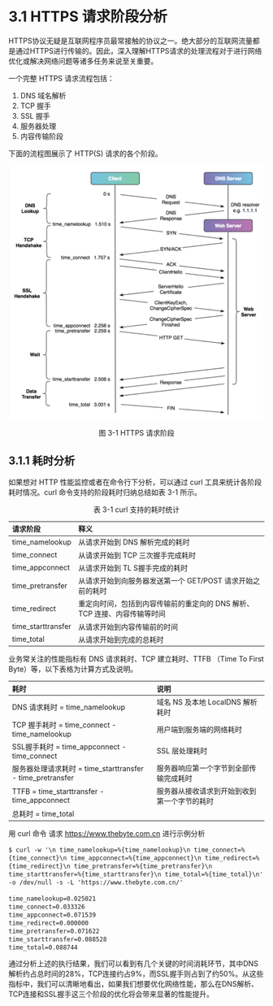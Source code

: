 # 3.1 HTTPS 请求阶段分析

HTTPS协议无疑是互联网程序员最常接触的协议之一。绝大部分的互联网流量都是通过HTTPS进行传输的。因此，深入理解HTTPS请求的处理流程对于进行网络优化或解决网络问题等诸多任务来说至关重要。

一个完整 HTTPS 请求流程包括：

1. DNS 域名解析
2. TCP 握手
3. SSL 握手
4. 服务器处理
5. 内容传输阶段

下面的流程图展示了 HTTP(S) 请求的各个阶段。

<div  align="center">
	<img src="../content/assets/http-process.png" width = "500"  align=center />
	<p>图 3-1 HTTPS 请求阶段</p>
</div>

## 3.1.1 耗时分析

如果想对 HTTP 性能监控或者在命令行下分析，可以通过 curl 工具来统计各阶段耗时情况。curl 命令支持的阶段耗时归纳总结如表 3-1 所示。
<div  align="center">
	<p>表 3-1 curl 支持的耗时统计</p>
</div>

| 请求阶段 | 释义 |
|:--|:--|
| time_namelookup | 从请求开始到 DNS 解析完成的耗时 |
| time_connect | 从请求开始到 TCP 三次握手完成耗时 |
| time_appconnect | 从请求开始到 TL S握手完成的耗时 |
| time_pretransfer | 从请求开始到向服务器发送第一个 GET/POST 请求开始之前的耗时 |
| time_redirect | 重定向时间，包括到内容传输前的重定向的 DNS 解析、TCP 连接、内容传输等时间 |
| time_starttransfer | 从请求开始到内容传输前的时间 |
| time_total | 从请求开始到完成的总耗时 |


业务常关注的性能指标有 DNS 请求耗时、TCP 建立耗时、TTFB （Time To First Byte）等，以下表格为计算方式及说明。

| 耗时 | 说明 |
|:--|:--|
| DNS 请求耗时 = time_namelookup | 域名 NS 及本地 LocalDNS 解析耗时 |
| TCP 握手耗时 = time_connect - time_namelookup | 用户端到服务端的网络耗时 |
| SSL握手耗时 = time_appconnect - time_connect | SSL 层处理耗时 |
| 服务器处理请求耗时 = time_starttransfer - time_pretransfer | 服务器响应第一个字节到全部传输完成耗时 |
| TTFB  = time_starttransfer - time_appconnect | 服务器从接收请求到开始到收到第一个字节的耗时 |
| 总耗时 = time_total ||


用 curl 命令 请求 https://www.thebyte.com.cn 进行示例分析 

```
$ curl -w '\n time_namelookup=%{time_namelookup}\n time_connect=%{time_connect}\n time_appconnect=%{time_appconnect}\n time_redirect=%{time_redirect}\n time_pretransfer=%{time_pretransfer}\n time_starttransfer=%{time_starttransfer}\n time_total=%{time_total}\n' -o /dev/null -s -L 'https://www.thebyte.com.cn/'

time_namelookup=0.025021
time_connect=0.033326
time_appconnect=0.071539
time_redirect=0.000000
time_pretransfer=0.071622
time_starttransfer=0.088528
time_total=0.088744
```

通过分析上述的执行结果，我们可以看到有几个关键的时间消耗环节，其中DNS解析约占总时间的28%，TCP连接约占9%，而SSL握手则占到了约50%。从这些指标中，我们可以清晰地看出，如果我们想要优化网络性能，那么在DNS解析、TCP连接和SSL握手这三个阶段的优化将会带来显著的性能提升。

